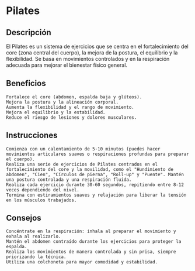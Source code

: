# Pilates

## Descripción

El Pilates es un sistema de ejercicios que se centra en el fortalecimiento del core (zona central del cuerpo), la mejora de la postura, el equilibrio y la flexibilidad. Se basa en movimientos controlados y en la respiración adecuada para mejorar el bienestar físico general.

## Beneficios

    Fortalece el core (abdomen, espalda baja y glúteos).
    Mejora la postura y la alineación corporal.
    Aumenta la flexibilidad y el rango de movimiento.
    Mejora el equilibrio y la estabilidad.
    Reduce el riesgo de lesiones y dolores musculares.

## Instrucciones

    Comienza con un calentamiento de 5-10 minutos (puedes hacer movimientos articulares suaves o respiraciones profundas para preparar el cuerpo).
    Realiza una serie de ejercicios de Pilates centrados en el fortalecimiento del core y la movilidad, como el "Hundimiento de abdomen", "Cien", "Círculos de pierna", "Roll-up" y "Puente". Mantén una postura controlada y una respiración fluida.
    Realiza cada ejercicio durante 30-60 segundos, repitiendo entre 8-12 veces dependiendo del nivel.
    Termina con estiramientos suaves y relajación para liberar la tensión en los músculos trabajados.

## Consejos

    Concéntrate en la respiración: inhala al preparar el movimiento y exhala al realizarlo.
    Mantén el abdomen contraído durante los ejercicios para proteger la espalda.
    Realiza los movimientos de manera controlada y sin prisa, siempre priorizando la técnica.
    Utiliza una colchoneta para mayor comodidad y estabilidad.